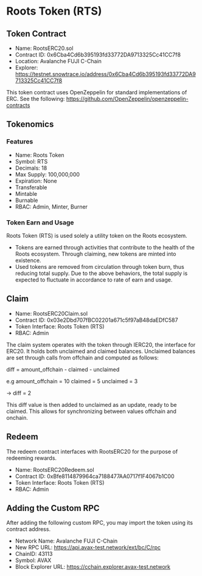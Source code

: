 # Roots Token (RTS)

## Token Contract
- Name: RootsERC20.sol
- Contract ID: 0x6Cba4Cd6b395193fd33772DA9713325Cc41CC7f8
- Location: Avalanche FUJI C-Chain
- Explorer: https://testnet.snowtrace.io/address/0x6Cba4Cd6b395193fd33772DA9713325Cc41CC7f8

This token contract uses OpenZeppelin for standard implementations of ERC.
See the following: https://github.com/OpenZeppelin/openzeppelin-contracts

## Tokenomics
### Features
- Name: Roots Token
- Symbol: RTS
- Decimals: 18
- Max Supply: 100,000,000
- Expiration: None
- Transferable
- Mintable
- Burnable
- RBAC: Admin, Minter, Burner

### Token Earn and Usage
Roots Token (RTS) is used solely a utility token on the Roots ecosystem. 
- Tokens are earned through activities that contribute to the health of the Roots ecosystem. Through claiming, new tokens are minted into existence.
- Used tokens are removed from circulation through token burn, thus reducing total supply.
Due to the above behaviors, the total supply is expected to fluctuate in accordance to rate of earn and usage.


## Claim
- Name: RootsERC20Claim.sol
- Contract ID: 0x03e2Dbd707fBC02201a671c5f97aB48daEDfC587
- Token Interface: Roots Token (RTS)
- RBAC: Admin

The claim system operates with the token through IERC20, the interface for ERC20. It holds both unclaimed and claimed balances. Unclaimed balances are set through calls from offchain and computed as follows:

diff = amount_offchain - claimed - unclaimed

e.g
amount_offchain = 10
claimed = 5
unclaimed = 3

-> diff = 2

This diff value is then added to unclaimed as an update, ready to be claimed. This allows for synchronizing between values offchain and onchain.


## Redeem
The redeem contract interfaces with RootsERC20 for the purpose of redeeming rewards.
- Name: RootsERC20Redeem.sol
- Contract ID: 0xBfe8114879964ca7188477AA0717f1F4067b1C00
- Token Interface: Roots Token (RTS)
- RBAC: Admin


## Adding the Custom RPC
After adding the following custom RPC, you may import the token using its contract address.
- Network Name: Avalanche FUJI C-Chain
- New RPC URL: https://api.avax-test.network/ext/bc/C/rpc
- ChainID: 43113
- Symbol: AVAX
- Block Explorer URL: https://cchain.explorer.avax-test.network

